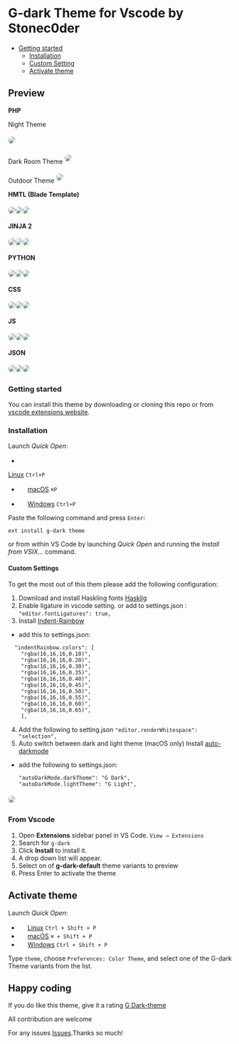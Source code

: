 # G-dark Theme for Vscode by Stonec0der

- [Getting started](#getting-started)
  - [Installation](#installation)
  - [Custom Setting](#custom-settings)
  - [Activate theme](#activate-theme)
## Preview  
**PHP**

Night Theme

<img src="https://raw.githubusercontent.com/stoneC0der/g-dark-theme/master/images/blade%20d.png" style="box-shadow:0px 1px 45px -10px rgba(0,0,0,0.65);border-radius:8px;margin:5px auto">

Dark Room Theme
<img src="https://raw.githubusercontent.com/stoneC0der/g-dark-theme/master/images/php%20hc.png" style="box-shadow:0px 1px 45px -10px rgba(0,0,0,0.65);border-radius:8px;margin:5px auto">

Outdoor Theme
<img src="https://raw.githubusercontent.com/stoneC0der/g-dark-theme/master/images/php%20l.png" style="box-shadow:0px 1px 45px -10px rgba(0,0,0,0.65);border-radius:8px;margin:5px auto">

**HMTL (Blade Template)**

<div style="display:flex">
  <div>
    <img src="https://raw.githubusercontent.com/stoneC0der/g-dark-theme/master/images/blade%20d.png" style="box-shadow:0px 1px 45px -10px rgba(0,0,0,0.65);border-radius:8px;margin:5px auto">
  </div>
  <div>
    <img src="https://raw.githubusercontent.com/stoneC0der/g-dark-theme/master/images/blade%20hc.png" style="box-shadow:0px 1px 45px -10px rgba(0,0,0,0.65);border-radius:8px;margin:5px auto">
  </div>
  <div>
    <img src="https://raw.githubusercontent.com/stoneC0der/g-dark-theme/master/images/blade%20l.png" style="box-shadow:0px 1px 45px -10px rgba(0,0,0,0.65);border-radius:8px;margin:5px auto">
  </div>
</div>

**JINJA 2**

<div style="display:flex">
  <div>
    <img src="https://raw.githubusercontent.com/stoneC0der/g-dark-theme/master/images/jinja%20d.png" style="box-shadow:0px 1px 45px -10px rgba(0,0,0,0.65);border-radius:8px;margin:5px auto">
  </div>
  <div>
    <img src="https://raw.githubusercontent.com/stoneC0der/g-dark-theme/master/images/jinja%20hc.png" style="box-shadow:0px 1px 45px -10px rgba(0,0,0,0.65);border-radius:8px;margin:5px auto">
  </div>
  <div>
    <img src="https://raw.githubusercontent.com/stoneC0der/g-dark-theme/master/images/jinja%20l.png" style="box-shadow:0px 1px 45px -10px rgba(0,0,0,0.65);border-radius:8px;margin:5px auto">
  </div>
</div>

**PYTHON**

<div style="display:flex">
  <div>
    <img src="https://raw.githubusercontent.com/stoneC0der/g-dark-theme/master/images/python%20d.png" style="box-shadow:0px 1px 45px -10px rgba(0,0,0,0.65);border-radius:8px;margin:5px auto">
  </div>
  <div>
    <img src="https://raw.githubusercontent.com/stoneC0der/g-dark-theme/master/images/python%20hc.png" style="box-shadow:0px 1px 45px -10px rgba(0,0,0,0.65);border-radius:8px;margin:5px auto">
  </div>
  <div>
    <img src="https://raw.githubusercontent.com/stoneC0der/g-dark-theme/master/images/python%20l.png" style="box-shadow:0px 1px 45px -10px rgba(0,0,0,0.65);border-radius:8px;margin:5px auto">
  </div>
</div>

**CSS**

<div style="display:flex">
  <div>
    <img src="https://raw.githubusercontent.com/stoneC0der/g-dark-theme/master/images/css%20d.png" style="box-shadow:0px 1px 45px -10px rgba(0,0,0,0.65);border-radius:8px;margin:5px auto">
  </div>
  <div>
    <img src="https://raw.githubusercontent.com/stoneC0der/g-dark-theme/master/images/css%20hc.png" style="box-shadow:0px 1px 45px -10px rgba(0,0,0,0.65);border-radius:8px;margin:5px auto">
  </div>
  <div>
    <img src="https://raw.githubusercontent.com/stoneC0der/g-dark-theme/master/images/css%20l.png" style="box-shadow:0px 1px 45px -10px rgba(0,0,0,0.65);border-radius:8px;margin:5px auto">
  </div>
</div>

**JS**

<div style="display:flex">
  <div>
    <img src="https://raw.githubusercontent.com/stoneC0der/g-dark-theme/master/images/js%20d.png" style="box-shadow:0px 1px 45px -10px rgba(0,0,0,0.65);border-radius:8px;margin:5px auto">
  </div>
  <div>
    <img src="https://raw.githubusercontent.com/stoneC0der/g-dark-theme/master/images/js%20hc.png" style="box-shadow:0px 1px 45px -10px rgba(0,0,0,0.65);border-radius:8px;margin:5px auto">
  </div>
  <div>
    <img src="https://raw.githubusercontent.com/stoneC0der/g-dark-theme/master/images/js%20l.png" style="box-shadow:0px 1px 45px -10px rgba(0,0,0,0.65);border-radius:8px;margin:5px auto">
  </div>
</div>

**JSON**

<div style="display:flex">
  <div>
    <img src="https://raw.githubusercontent.com/stoneC0der/g-dark-theme/master/images/json%20d.png" style="box-shadow:0px 1px 45px -10px rgba(0,0,0,0.65);border-radius:8px;margin:5px auto">
  </div>
  <div>
    <img src="https://raw.githubusercontent.com/stoneC0der/g-dark-theme/master/images/json%20hc.png" style="box-shadow:0px 1px 45px -10px rgba(0,0,0,0.65);border-radius:8px;margin:5px auto">
  </div>
  <div>
    <img src="https://raw.githubusercontent.com/stoneC0der/g-dark-theme/master/images/json%20l.png" style="box-shadow:0px 1px 45px -10px rgba(0,0,0,0.65);border-radius:8px;margin:5px auto">
  </div>
</div>

### Getting started

You can install this theme by downloading or cloning this repo or from [vscode extensions website](https://marketplace.visualstudio.com/items?itemName=StoneC0der.g-dark-theme).

### Installation

Launch *Quick Open*:

- <img src="https://www.kernel.org/theme/images/logos/favicon.png" width=16 height=16/>

<a href="https://code.visualstudio.com/shortcuts/keyboard-shortcuts-linux.pdf">Linux</a> `Ctrl+P`

- <img src="https://developer.apple.com/favicon.ico" width=16 height=16/> <a href="https://code.visualstudio.com/shortcuts/keyboard-shortcuts-macos.pdf">macOS</a> `⌘P`

- <img src="https://www.microsoft.com/favicon.ico" width=16 height=16/> <a href="https://code.visualstudio.com/shortcuts/keyboard-shortcuts-windows.pdf">Windows</a> `Ctrl+P`

Paste the following command and press `Enter`:

```shell
ext install g-dark theme
```

<!-- #### Packaged VSIX Extension

[Download the latest .vsix release](https://marketplace.visualstudio.com/_apis/public/gallery/publishers/Equinusocio/vsextensions/vsc-material-theme/latest/vspackage) file from the marketplace and install it from the command line

```shell
code --install-extension vsc-g-dark-theme-*.*.*.vsix
``` -->

or from within VS Code by launching *Quick Open* and running the *Install from VSIX...* command.

#### Custom Settings

To get the most out of this them please add the following configuration:

1. Download and install Haskling fonts
  [Hasklig](https://github.com/i-tu/Hasklig, "Hasklig")
2. Enable ligature in vscode setting.
or add to settings.json :
  ```"editor.fontLigatures": true,```
3. Install [Indent-Rainbow](https://marketplace.visualstudio.com/items?itemName=oderwat.indent-rainbow, "Indent-Rainbow")

  - add this to settings.json:
  ```
    "indentRainbow.colors": [
      "rgba(16,16,16,0.10)",
      "rgba(16,16,16,0.20)",
      "rgba(16,16,16,0.30)",
      "rgba(16,16,16,0.35)",
      "rgba(16,16,16,0.40)",
      "rgba(16,16,16,0.45)",
      "rgba(16,16,16,0.50)",
      "rgba(16,16,16,0.55)",
      "rgba(16,16,16,0.60)",
      "rgba(16,16,16,0.65)",
      ],
  ```
4. Add the following to setting.json
    ```"editor.renderWhitespace": "selection",```
5. Auto switch between dark and light theme (macOS only)
  Install [auto-darkmode](https://marketplace.visualstudio.com/items?itemName=LinusU.auto-dark-mode, "Auto Dark Mode")

  - add the following to settings.json:
    ```
    "autoDarkMode.darkTheme": "G Dark",
    "autoDarkMode.lightTheme": "G Light",
    ```

<img src="/images/custom-settings.png" style="box-shadow:0px 1px 45px -10px rgba(0,0,0,0.65);border-radius:8px;margin:5px auto">


### From Vscode

1. Open **Extensions** sidebar panel in VS Code. `View → Extensions`
2. Search for `g-dark`
3. Click **Install** to install it.
4. A drop down list will appear.
5. Select on of **g-dark-default** theme variants to preview
6. Press Enter to activate the theme

## Activate theme

Launch *Quick Open*:

- <img src="https://www.kernel.org/theme/images/logos/favicon.png" width=16 height=16/> <a href="https://code.visualstudio.com/shortcuts/keyboard-shortcuts-linux.pdf">Linux</a> `Ctrl + Shift + P`
- <img src="https://developer.apple.com/favicon.ico" width=16 height=16/> <a href="https://code.visualstudio.com/shortcuts/keyboard-shortcuts-macos.pdf">macOS</a> `⌘ + Shift + P`
- <img src="https://www.microsoft.com/favicon.ico" width=16 height=16/> <a href="https://code.visualstudio.com/shortcuts/keyboard-shortcuts-windows.pdf">Windows</a> `Ctrl + Shift + P`

Type `theme`, choose `Preferences: Color Theme`, and select one of the G-dark Theme variants from the list.

## Happy coding

If you do like this theme, give it a rating [G Dark-theme](https://marketplace.visualstudio.com/items?itemName=StoneC0der.g-dark-theme, "G Dark-theme")

All contribution are welcome

For any issues [Issues](https://github.com/stonec0der/g-dark-theme/issues).Thanks so much!
